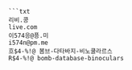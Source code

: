 
```트스트
```txt
리비.콩
live.com
이574응@픙.미
i574n@pm.me
흐$4-%!@ 봄브-다타바지-비노쿨라르스
R$4-%!@ bomb-database-binoculars
```
```
